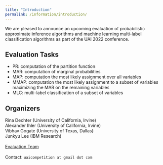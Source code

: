 ```yaml
---
title: "Introduction"
permalink: /information/introduction/
---
```

We are pleased to announce an upcoming evaluation of probabilistic approximate inference algorithms and machine learning multi-label classification algorithms 
as part of the UAI 2022 conference.
<!-- All researchers working on inference in graphical models and statistical relational models are encouraged to participate.-->

## Evaluation Tasks
- PR:  computation of the partition function
- MAR: computation of marginal probabilities
- MAP: computation the most likely assignment over all variables
- MMAP: computation the most likely assignment to a subset of variables maximizing the MAR on the remaining variables 
- MLC: multi-label classification of a subset of variables

## Organizers
Rina Dechter (University of California, Irvine)<br/>
Alexander Ihler (University of California, Irvine)<br/>
Vibhav Gogate (University of Texas, Dallas)<br/>
Junkyu Lee (IBM Research)<br/>
<br/>
[Evaluation Team](./evaluation-team.md)<br/>
<br/>
Contact: `uaicompetition at gmail dot com`
